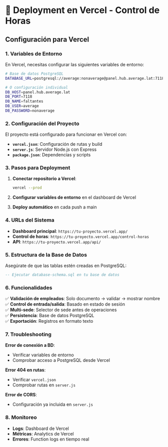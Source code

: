 # 🚀 Deployment en Vercel - Control de Horas

## Configuración para Vercel

### 1. Variables de Entorno

En Vercel, necesitas configurar las siguientes variables de entorno:

```bash
# Base de datos PostgreSQL
DATABASE_URL=postgresql://average:nonaverage@panel.hub.average.lat:7118/faltantes

# O configuración individual
DB_HOST=panel.hub.average.lat
DB_PORT=7118
DB_NAME=faltantes
DB_USER=average
DB_PASSWORD=nonaverage
```

### 2. Configuración del Proyecto

El proyecto está configurado para funcionar en Vercel con:

- **`vercel.json`**: Configuración de rutas y build
- **`server.js`**: Servidor Node.js con Express
- **`package.json`**: Dependencias y scripts

### 3. Pasos para Deployment

1. **Conectar repositorio a Vercel**:
   ```bash
   vercel --prod
   ```

2. **Configurar variables de entorno** en el dashboard de Vercel

3. **Deploy automático** en cada push a main

### 4. URLs del Sistema

- **Dashboard principal**: `https://tu-proyecto.vercel.app/`
- **Control de horas**: `https://tu-proyecto.vercel.app/control-horas`
- **API**: `https://tu-proyecto.vercel.app/api/`

### 5. Estructura de la Base de Datos

Asegúrate de que las tablas estén creadas en PostgreSQL:

```sql
-- Ejecutar database-schema.sql en tu base de datos
```

### 6. Funcionalidades

✅ **Validación de empleados**: Solo documento → validar → mostrar nombre  
✅ **Control de entrada/salida**: Basado en estado de sesión  
✅ **Multi-sede**: Selector de sede antes de operaciones  
✅ **Persistencia**: Base de datos PostgreSQL  
✅ **Exportación**: Registros en formato texto  

### 7. Troubleshooting

**Error de conexión a BD**:
- Verificar variables de entorno
- Comprobar acceso a PostgreSQL desde Vercel

**Error 404 en rutas**:
- Verificar `vercel.json`
- Comprobar rutas en `server.js`

**Error de CORS**:
- Configuración ya incluida en `server.js`

### 8. Monitoreo

- **Logs**: Dashboard de Vercel
- **Métricas**: Analytics de Vercel
- **Errores**: Function logs en tiempo real

